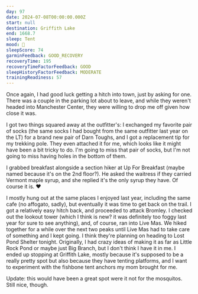 ```yaml
---
day: 97
date: 2024-07-08T00:00:00.000Z
start: null
destination: Griffith Lake
end: 1668.7
sleep: Tent
mood: 🙂
sleepScore: 74
garminFeedback: GOOD_RECOVERY
recoveryTime: 195
recoveryTimeFactorFeedback: GOOD
sleepHistoryFactorFeedback: MODERATE
trainingReadiness: 57
---
```

Once again, I had good luck getting a hitch into town, just by asking for one. There was a couple in the parking lot about to leave, and while they weren't headed into Manchester Center, they were willing to drop me off given how close it was.

I got two things squared away at the outfitter's: I exchanged my favorite pair of socks (the same socks I had bought from the same outfitter last year on the LT) for a brand new pair of Darn Toughs, and I got a replacement tip for my trekking pole. They even attached it for me, which looks like it might have been a bit tricky to do. I'm going to miss that pair of socks, but I'm not going to miss having holes in the bottom of them.

I grabbed breakfast alongside a section hiker at Up For Breakfast (maybe named because it's on the 2nd floor?). He asked the waitress if they carried Vermont maple syrup, and she replied it's the only syrup they have. Of course it is. ❤️

I mostly hung out at the same places I enjoyed last year, including the same cafe (no affogato, sadly), but eventually it was time to get back on the trail. I got a relatively easy hitch back, and proceeded to attack Bromley. I checked out the lookout tower (which I think is new? it was definitely too foggy last year for sure to see anything), and, of course, ran into Live Mas. We hiked together for a while over the next two peaks until Live Mas had to take care of something and I kept going. I think they're planning on heading to Lost Pond Shelter tonight. Originally, I had crazy ideas of making it as far as Little Rock Pond or maybe just Big Branch, but I don't think I have it in me. I ended up stopping at Griffith Lake, mostly because it's supposed to be a really pretty spot but also because they have tenting platforms, and I want to experiment with the fishbone tent anchors my mom brought for me.

Update: this would have been a great spot were it not for the mosquitos. Still nice, though.
